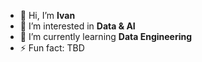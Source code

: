 - 👋 Hi, I’m **Ivan**
- 👀 I’m interested in **Data & AI**
- 🌱 I’m currently learning **Data Engineering**
- ⚡ Fun fact: TBD

<!---
i-esin/i-esin is a ✨ special ✨ repository because its `README.md` (this file) appears on your GitHub profile.
You can click the Preview link to take a look at your changes.
--->
